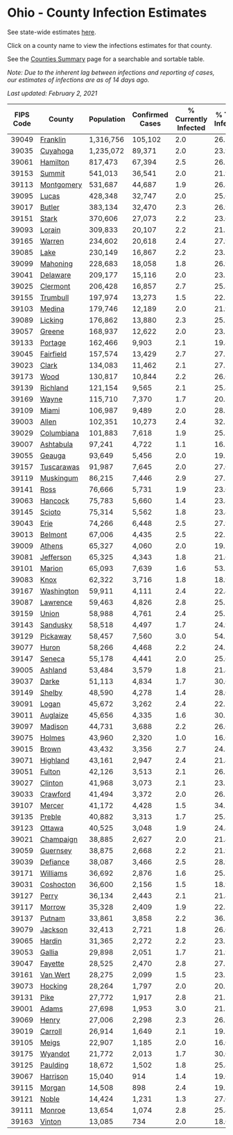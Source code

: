 # Ohio - County Infection Estimates

See state-wide estimates [here](/infections/us-oh).

Click on a county name to view the infections estimates for that county.

See the [Counties Summary](/infections/summary-counties) page for a searchable and sortable table.

*Note: Due to the inherent lag between infections and reporting of cases, our estimates of infections are as of 14 days ago.*

*Last updated: February 2, 2021*

|   FIPS Code |                   County |   Population |   Confirmed Cases |   % Currently Infected |   % Total Infected |
|-------------|--------------------------|--------------|-------------------|------------------------|--------------------|
|       39049 |     [Franklin](franklin) |    1,316,756 |           105,102 |                    2.0 |               26.2 |
|       39035 |     [Cuyahoga](cuyahoga) |    1,235,072 |            89,371 |                    2.0 |               23.9 |
|       39061 |     [Hamilton](hamilton) |      817,473 |            67,394 |                    2.5 |               26.7 |
|       39153 |         [Summit](summit) |      541,013 |            36,541 |                    2.0 |               21.9 |
|       39113 | [Montgomery](montgomery) |      531,687 |            44,687 |                    1.9 |               26.8 |
|       39095 |           [Lucas](lucas) |      428,348 |            32,747 |                    2.0 |               25.6 |
|       39017 |         [Butler](butler) |      383,134 |            32,470 |                    2.3 |               26.9 |
|       39151 |           [Stark](stark) |      370,606 |            27,073 |                    2.2 |               23.6 |
|       39093 |         [Lorain](lorain) |      309,833 |            20,107 |                    2.2 |               21.2 |
|       39165 |         [Warren](warren) |      234,602 |            20,618 |                    2.4 |               27.9 |
|       39085 |             [Lake](lake) |      230,149 |            16,867 |                    2.2 |               23.5 |
|       39099 |     [Mahoning](mahoning) |      228,683 |            18,058 |                    1.8 |               26.9 |
|       39041 |     [Delaware](delaware) |      209,177 |            15,116 |                    2.0 |               23.2 |
|       39025 |     [Clermont](clermont) |      206,428 |            16,857 |                    2.7 |               25.8 |
|       39155 |     [Trumbull](trumbull) |      197,974 |            13,273 |                    1.5 |               22.2 |
|       39103 |         [Medina](medina) |      179,746 |            12,189 |                    2.0 |               21.9 |
|       39089 |       [Licking](licking) |      176,862 |            13,880 |                    2.3 |               25.1 |
|       39057 |         [Greene](greene) |      168,937 |            12,622 |                    2.0 |               23.5 |
|       39133 |       [Portage](portage) |      162,466 |             9,903 |                    2.1 |               19.8 |
|       39045 |   [Fairfield](fairfield) |      157,574 |            13,429 |                    2.7 |               27.2 |
|       39023 |           [Clark](clark) |      134,083 |            11,462 |                    2.1 |               27.1 |
|       39173 |             [Wood](wood) |      130,817 |            10,844 |                    2.2 |               26.6 |
|       39139 |     [Richland](richland) |      121,154 |             9,565 |                    2.1 |               25.4 |
|       39169 |           [Wayne](wayne) |      115,710 |             7,370 |                    1.7 |               20.5 |
|       39109 |           [Miami](miami) |      106,987 |             9,489 |                    2.0 |               28.7 |
|       39003 |           [Allen](allen) |      102,351 |            10,273 |                    2.4 |               32.1 |
|       39029 | [Columbiana](columbiana) |      101,883 |             7,618 |                    1.9 |               25.3 |
|       39007 |   [Ashtabula](ashtabula) |       97,241 |             4,722 |                    1.1 |               16.1 |
|       39055 |         [Geauga](geauga) |       93,649 |             5,456 |                    2.0 |               19.1 |
|       39157 | [Tuscarawas](tuscarawas) |       91,987 |             7,645 |                    2.0 |               27.0 |
|       39119 |   [Muskingum](muskingum) |       86,215 |             7,446 |                    2.9 |               27.1 |
|       39141 |             [Ross](ross) |       76,666 |             5,731 |                    1.9 |               23.6 |
|       39063 |       [Hancock](hancock) |       75,783 |             5,660 |                    1.4 |               23.8 |
|       39145 |         [Scioto](scioto) |       75,314 |             5,562 |                    1.8 |               23.4 |
|       39043 |             [Erie](erie) |       74,266 |             6,448 |                    2.5 |               27.9 |
|       39013 |       [Belmont](belmont) |       67,006 |             4,435 |                    2.5 |               22.1 |
|       39009 |         [Athens](athens) |       65,327 |             4,060 |                    2.0 |               19.1 |
|       39081 |   [Jefferson](jefferson) |       65,325 |             4,343 |                    1.8 |               21.6 |
|       39101 |         [Marion](marion) |       65,093 |             7,639 |                    1.6 |               53.5 |
|       39083 |             [Knox](knox) |       62,322 |             3,716 |                    1.8 |               18.9 |
|       39167 | [Washington](washington) |       59,911 |             4,111 |                    2.4 |               22.4 |
|       39087 |     [Lawrence](lawrence) |       59,463 |             4,826 |                    2.8 |               25.5 |
|       39159 |           [Union](union) |       58,988 |             4,761 |                    2.4 |               25.5 |
|       39143 |     [Sandusky](sandusky) |       58,518 |             4,497 |                    1.7 |               24.9 |
|       39129 |     [Pickaway](pickaway) |       58,457 |             7,560 |                    3.0 |               54.1 |
|       39077 |           [Huron](huron) |       58,266 |             4,468 |                    2.2 |               24.7 |
|       39147 |         [Seneca](seneca) |       55,178 |             4,441 |                    2.0 |               25.6 |
|       39005 |       [Ashland](ashland) |       53,484 |             3,579 |                    1.8 |               21.4 |
|       39037 |           [Darke](darke) |       51,113 |             4,834 |                    1.7 |               30.6 |
|       39149 |         [Shelby](shelby) |       48,590 |             4,278 |                    1.4 |               28.0 |
|       39091 |           [Logan](logan) |       45,672 |             3,262 |                    2.4 |               22.7 |
|       39011 |     [Auglaize](auglaize) |       45,656 |             4,335 |                    1.6 |               30.1 |
|       39097 |       [Madison](madison) |       44,731 |             3,688 |                    2.2 |               26.6 |
|       39075 |         [Holmes](holmes) |       43,960 |             2,320 |                    1.0 |               16.6 |
|       39015 |           [Brown](brown) |       43,432 |             3,356 |                    2.7 |               24.3 |
|       39071 |     [Highland](highland) |       43,161 |             2,947 |                    2.4 |               21.4 |
|       39051 |         [Fulton](fulton) |       42,126 |             3,513 |                    2.1 |               26.5 |
|       39027 |       [Clinton](clinton) |       41,968 |             3,073 |                    2.1 |               23.2 |
|       39033 |     [Crawford](crawford) |       41,494 |             3,372 |                    2.0 |               26.2 |
|       39107 |         [Mercer](mercer) |       41,172 |             4,428 |                    1.5 |               34.2 |
|       39135 |         [Preble](preble) |       40,882 |             3,313 |                    1.7 |               25.8 |
|       39123 |         [Ottawa](ottawa) |       40,525 |             3,048 |                    1.9 |               24.4 |
|       39021 |   [Champaign](champaign) |       38,885 |             2,627 |                    2.0 |               21.4 |
|       39059 |     [Guernsey](guernsey) |       38,875 |             2,668 |                    2.2 |               21.9 |
|       39039 |     [Defiance](defiance) |       38,087 |             3,466 |                    2.5 |               28.9 |
|       39171 |     [Williams](williams) |       36,692 |             2,876 |                    1.6 |               25.3 |
|       39031 |   [Coshocton](coshocton) |       36,600 |             2,156 |                    1.5 |               18.9 |
|       39127 |           [Perry](perry) |       36,134 |             2,443 |                    2.1 |               21.4 |
|       39117 |         [Morrow](morrow) |       35,328 |             2,409 |                    1.9 |               22.3 |
|       39137 |         [Putnam](putnam) |       33,861 |             3,858 |                    2.2 |               36.1 |
|       39079 |       [Jackson](jackson) |       32,413 |             2,721 |                    1.8 |               26.6 |
|       39065 |         [Hardin](hardin) |       31,365 |             2,272 |                    2.2 |               23.1 |
|       39053 |         [Gallia](gallia) |       29,898 |             2,051 |                    1.7 |               21.9 |
|       39047 |       [Fayette](fayette) |       28,525 |             2,470 |                    2.8 |               27.5 |
|       39161 |     [Van Wert](van-wert) |       28,275 |             2,099 |                    1.5 |               23.5 |
|       39073 |       [Hocking](hocking) |       28,264 |             1,797 |                    2.0 |               20.5 |
|       39131 |             [Pike](pike) |       27,772 |             1,917 |                    2.8 |               21.2 |
|       39001 |           [Adams](adams) |       27,698 |             1,953 |                    3.0 |               21.7 |
|       39069 |           [Henry](henry) |       27,006 |             2,298 |                    2.3 |               26.7 |
|       39019 |       [Carroll](carroll) |       26,914 |             1,649 |                    2.1 |               19.7 |
|       39105 |           [Meigs](meigs) |       22,907 |             1,185 |                    2.0 |               16.0 |
|       39175 |       [Wyandot](wyandot) |       21,772 |             2,013 |                    1.7 |               30.0 |
|       39125 |     [Paulding](paulding) |       18,672 |             1,502 |                    1.8 |               25.4 |
|       39067 |     [Harrison](harrison) |       15,040 |               914 |                    1.4 |               19.6 |
|       39115 |         [Morgan](morgan) |       14,508 |               898 |                    2.4 |               19.5 |
|       39121 |           [Noble](noble) |       14,424 |             1,231 |                    1.3 |               27.0 |
|       39111 |         [Monroe](monroe) |       13,654 |             1,074 |                    2.8 |               25.4 |
|       39163 |         [Vinton](vinton) |       13,085 |               734 |                    2.0 |               18.0 |